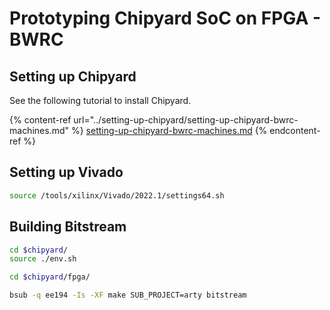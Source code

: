 # Prototyping Chipyard SoC on FPGA - BWRC

## Setting up Chipyard

See the following tutorial to install Chipyard.

{% content-ref url="../setting-up-chipyard/setting-up-chipyard-bwrc-machines.md" %}
[setting-up-chipyard-bwrc-machines.md](../setting-up-chipyard/setting-up-chipyard-bwrc-machines.md)
{% endcontent-ref %}



## Setting up Vivado

```bash
source /tools/xilinx/Vivado/2022.1/settings64.sh
```



## Building Bitstream

```bash
cd $chipyard/
source ./env.sh
```

```bash
cd $chipyard/fpga/
```

```bash
bsub -q ee194 -Is -XF make SUB_PROJECT=arty bitstream
```

